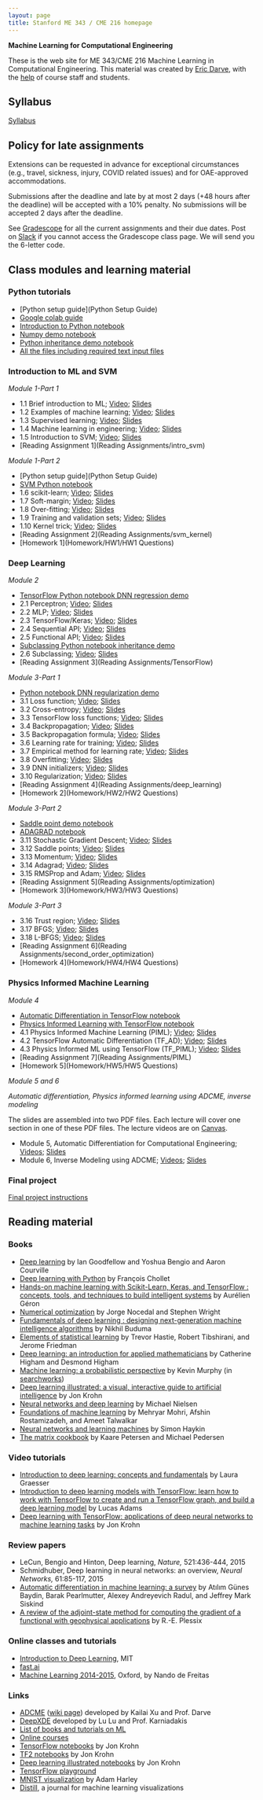 ```yaml
---
layout: page
title: Stanford ME 343 / CME 216 homepage
---
```


**Machine Learning for Computational Engineering**

These is the web site for ME 343/CME 216 Machine Learning in Computational Engineering. This material was created by [Eric Darve](https://me.stanford.edu/people/eric-darve), with the [help](https://github.com/EricDarve/me343-cme216-winter-2021/commits/main) of course staff and students.

## Syllabus

[Syllabus](syllabus)

## Policy for late assignments

Extensions can be requested in advance for exceptional circumstances (e.g., travel, sickness, injury, COVID related issues) and for OAE-approved accommodations.

Submissions after the deadline and late by at most 2 days (+48 hours after the deadline) will be accepted with a 10% penalty. No submissions will be accepted 2 days after the deadline.

See [Gradescope](https://www.gradescope.com/courses/222525) for all the current assignments and their due dates. Post on [Slack](https://stanford-3kml.slack.com) if you cannot access the Gradescope class page. We will send you the 6-letter code.

## Class modules and learning material

### Python tutorials

- [Python setup guide](Python Setup Guide)
- [Google colab guide](Homework/google_colab)
- [Introduction to Python notebook](https://github.com/EricDarve/me343-cme216-winter-2021/blob/main/Code/Python/Python%20basics.ipynb)
- [Numpy demo notebook](https://github.com/EricDarve/me343-cme216-winter-2021/blob/main/Code/Python/Numpy%20tutorial.ipynb)
- [Python inheritance demo notebook](https://github.com/EricDarve/me343-cme216-winter-2021/blob/main/Code/Python/Inheritance%20demo.ipynb)
- [All the files including required text input files](https://github.com/EricDarve/me343-cme216-winter-2021/tree/main/Code/Python)

### Introduction to ML and SVM

*Module 1-Part 1*

- 1.1 Brief introduction to ML; [Video](https://stanford-pilot.hosted.panopto.com/Panopto/Pages/Viewer.aspx?id=089ae55c-cdbe-412f-816b-ab92013a5794); [Slides](Slides/ML_introduction/brief_intro.pdf)
- 1.2 Examples of machine learning; [Video](https://stanford-pilot.hosted.panopto.com/Panopto/Pages/Viewer.aspx?id=e64f9a8c-79b0-4e50-aac8-ab93015a260a); [Slides](Slides/ML_introduction/examples_ML.pdf)
- 1.3 Supervised learning; [Video](https://stanford-pilot.hosted.panopto.com/Panopto/Pages/Viewer.aspx?id=21ddf854-4f08-4293-93d2-ab9301632240); [Slides](Slides/ML_introduction/supervised_learning.pdf)
- 1.4 Machine learning in engineering; [Video](https://stanford-pilot.hosted.panopto.com/Panopto/Pages/Viewer.aspx?id=54cdfec5-a2a8-4e77-9a07-ab930165b07a); [Slides](Slides/ML_introduction/ml_in_engineering.pdf)
- 1.5 Introduction to SVM; [Video](https://stanford-pilot.hosted.panopto.com/Panopto/Pages/Viewer.aspx?id=db1ae91e-dedd-4f35-9824-ab9201843632); [Slides](Slides/ML_introduction/SVM_introduction.pdf)
- [Reading Assignment 1](Reading Assignments/intro_svm)

*Module 1-Part 2*

- [Python setup guide](Python Setup Guide)
- [SVM Python notebook](https://github.com/EricDarve/me343-cme216-winter-2021/blob/main/Code/svm.ipynb)
- 1.6 scikit-learn; [Video](https://stanford-pilot.hosted.panopto.com/Panopto/Pages/Viewer.aspx?id=79e12251-3c02-4909-af9d-ab9300073284); [Slides](Slides/ML_introduction/scikit-learn.pdf)
- 1.7 Soft-margin; [Video](https://stanford-pilot.hosted.panopto.com/Panopto/Pages/Viewer.aspx?id=fc2de4ae-5cd7-4e44-83f6-ab93000d4526); [Slides](Slides/ML_introduction/softmargin.pdf)
- 1.8 Over-fitting; [Video](https://stanford-pilot.hosted.panopto.com/Panopto/Pages/Viewer.aspx?id=822d5262-4b24-4773-ba4f-ab9301207cce); [Slides](Slides/ML_introduction/overfitting.pdf)
- 1.9 Training and validation sets; [Video](https://stanford-pilot.hosted.panopto.com/Panopto/Pages/Viewer.aspx?id=de353d83-76ba-4b30-b509-ab930127f783); [Slides](Slides/ML_introduction/training_validation.pdf)
- 1.10 Kernel trick; [Video](https://stanford-pilot.hosted.panopto.com/Panopto/Pages/Viewer.aspx?id=fc753602-132a-46fe-bdba-ab95000e417b); [Slides](Slides/ML_introduction/kernel_trick.pdf)
- [Reading Assignment 2](Reading Assignments/svm_kernel)
- [Homework 1](Homework/HW1/HW1 Questions)

### Deep Learning

*Module 2*

- [TensorFlow Python notebook DNN regression demo](https://github.com/EricDarve/me343-cme216-winter-2021/blob/main/Code/DNN_regression.ipynb)
- 2.1 Perceptron; [Video](https://stanford-pilot.hosted.panopto.com/Panopto/Pages/Viewer.aspx?id=b9bd406a-ee67-4b42-8f32-ab9c0002fc79); [Slides](Slides/TensorFlow/perceptron.pdf)
- 2.2 MLP; [Video](https://stanford-pilot.hosted.panopto.com/Panopto/Pages/Viewer.aspx?id=b42e0a97-2134-430c-930f-ab9c000c2e90); [Slides](Slides/TensorFlow/MLP.pdf)
- 2.3 TensorFlow/Keras; [Video](https://stanford-pilot.hosted.panopto.com/Panopto/Pages/Viewer.aspx?id=88d50df4-652b-45b4-9dd6-ab9d000a3d6a); [Slides](Slides/TensorFlow/TensorFlow_Keras.pdf)
- 2.4 Sequential API; [Video](https://stanford-pilot.hosted.panopto.com/Panopto/Pages/Viewer.aspx?id=4e156180-3c8a-41d0-aaa1-ab9d0014328d); [Slides](Slides/TensorFlow/TF_sequential_API.pdf)
- 2.5 Functional API; [Video](https://stanford-pilot.hosted.panopto.com/Panopto/Pages/Viewer.aspx?id=adaafcf8-8a66-442a-af1e-ab9d00105e88); [Slides](Slides/TensorFlow/TF_functional_API.pdf)
- [Subclassing Python notebook inheritance demo](https://github.com/EricDarve/me343-cme216-winter-2021/blob/main/Code/Inheritance%20demo.ipynb)
- 2.6 Subclassing; [Video](https://stanford-pilot.hosted.panopto.com/Panopto/Pages/Viewer.aspx?id=dd3c47e3-9d52-4bf0-864d-ab9d012ec854); [Slides](Slides/TensorFlow/TF_subclassing.pdf)
- [Reading Assignment 3](Reading Assignments/TensorFlow)

*Module 3-Part 1*

- [Python notebook DNN regularization demo](https://github.com/EricDarve/me343-cme216-winter-2021/blob/main/Code/DNN_regularization.ipynb)
- 3.1 Loss function; [Video](https://stanford-pilot.hosted.panopto.com/Panopto/Pages/Viewer.aspx?id=12b616b7-cd88-4a82-9e17-abaa018b54bf); [Slides](Slides/Deep_Learning/Loss_function.pdf)
- 3.2 Cross-entropy; [Video](https://stanford-pilot.hosted.panopto.com/Panopto/Pages/Viewer.aspx?id=dd267b8b-074f-498f-97ac-abab00064d2c); [Slides](Slides/Deep_Learning/Cross_entropy.pdf)
- 3.3 TensorFlow loss functions; [Video](https://stanford-pilot.hosted.panopto.com/Panopto/Pages/Viewer.aspx?id=9efdcf32-d4c0-47b1-a6dd-abab011f9ac6); [Slides](Slides/Deep_Learning/Tensorflow_loss_functions.pdf)
- 3.4 Backpropagation; [Video](https://stanford-pilot.hosted.panopto.com/Panopto/Pages/Viewer.aspx?id=1d4539ca-dda9-4b0f-96fa-abab012469a4); [Slides](Slides/Deep_Learning/Backpropagation.pdf)
- 3.5 Backpropagation formula; [Video](https://stanford-pilot.hosted.panopto.com/Panopto/Pages/Viewer.aspx?id=19daa234-19fd-4e3b-8d38-abab0155f6db); [Slides](Slides/Deep_Learning/Backpropagation_formula.pdf)
- 3.6 Learning rate for training; [Video](https://stanford-pilot.hosted.panopto.com/Panopto/Pages/Viewer.aspx?id=e2081efc-3573-4ec5-8b73-abae000720cd); [Slides](Slides/Deep_Learning/Learning_rate_for_training.pdf)
- 3.7 Empirical method for learning rate; [Video](https://stanford-pilot.hosted.panopto.com/Panopto/Pages/Viewer.aspx?id=136043d7-4023-44f7-9068-abae000f3249); [Slides](Slides/Deep_Learning/Empirical_method_for_learning_rate.pdf)
- 3.8 Overfitting; [Video](https://stanford-pilot.hosted.panopto.com/Panopto/Pages/Viewer.aspx?id=e43f30a2-4e28-4005-8bd1-acba0005c6e8); [Slides](Slides/Deep_Learning/Overfitting.pdf)
- 3.9 DNN initializers; [Video](https://stanford-pilot.hosted.panopto.com/Panopto/Pages/Viewer.aspx?id=42c5036a-ef10-4a65-8563-acba000d9424); [Slides](Slides/Deep_Learning/DNN_initializers.pdf)
- 3.10 Regularization; [Video](https://stanford-pilot.hosted.panopto.com/Panopto/Pages/Viewer.aspx?id=04b1cf19-aa64-457e-a1fe-acba00186069); [Slides](Slides/Deep_Learning/Regularization.pdf)
- [Reading Assignment 4](Reading Assignments/deep_learning)
- [Homework 2](Homework/HW2/HW2 Questions)

*Module 3-Part 2*

- [Saddle point demo notebook](https://github.com/EricDarve/me343-cme216-winter-2021/blob/main/Code/Saddle%20points.ipynb)
- [ADAGRAD notebook](https://github.com/EricDarve/me343-cme216-winter-2021/blob/main/Code/Adagrad.ipynb)
- 3.11 Stochastic Gradient Descent; [Video](https://stanford-pilot.hosted.panopto.com/Panopto/Pages/Viewer.aspx?id=3f76c7ec-a601-4d4a-8860-abb30137998c); [Slides](Slides/Deep_Learning/3_11_Stochastic_Gradient_Descent.pdf)
- 3.12 Saddle points; [Video](https://stanford-pilot.hosted.panopto.com/Panopto/Pages/Viewer.aspx?id=c1fda57c-2c84-454b-b5c6-abb3014bb0d3); [Slides](Slides/Deep_Learning/3_12_Saddle_points.pdf)
- 3.13 Momentum; [Video](https://stanford-pilot.hosted.panopto.com/Panopto/Pages/Viewer.aspx?id=ae3feaf2-5884-42c5-aa01-abb3016db5f9); [Slides](Slides/Deep_Learning/3_13_Momentum.pdf)
- 3.14 Adagrad; [Video](https://stanford-pilot.hosted.panopto.com/Panopto/Pages/Viewer.aspx?id=9c74557c-832b-41d7-8cfd-abb30189fc85); [Slides](Slides/Deep_Learning/3_14_Adagrad.pdf)
- 3.15 RMSProp and Adam; [Video](https://stanford-pilot.hosted.panopto.com/Panopto/Pages/Viewer.aspx?id=8986cd22-6e69-4733-976c-abb4000dc637); [Slides](Slides/Deep_Learning/3_15_RMSProp_and_Adam.pdf)
- [Reading Assignment 5](Reading Assignments/optimization)
- [Homework 3](Homework/HW3/HW3 Questions)

*Module 3-Part 3*

- 3.16 Trust region; [Video](https://stanford-pilot.hosted.panopto.com/Panopto/Pages/Viewer.aspx?id=b1e21c0a-e691-4c37-b7d0-acc00185514a); [Slides](Slides/Deep_Learning/3_16_Trust_region.pdf)
- 3.17 BFGS; [Video](https://stanford-pilot.hosted.panopto.com/Panopto/Pages/Viewer.aspx?id=36ab1ffb-32cb-4b2e-8ffb-acc1000e6e66); [Slides](Slides/Deep_Learning/3_17_BFGS.pdf)
- 3.18 L-BFGS; [Video](https://stanford-pilot.hosted.panopto.com/Panopto/Pages/Viewer.aspx?id=ff39ec4f-ad00-452e-ba18-acc1001b6554); [Slides](Slides/Deep_Learning/3_18_LBFGS.pdf)
- [Reading Assignment 6](Reading Assignments/second_order_optimization)
- [Homework 4](Homework/HW4/HW4 Questions)

### Physics Informed Machine Learning

*Module 4*

- [Automatic Differentiation in TensorFlow notebook](https://github.com/EricDarve/me343-cme216-winter-2021/blob/main/Code/TensorFlow%20AD.ipynb)
- [Physics Informed Learning with TensorFlow notebook](https://github.com/EricDarve/me343-cme216-winter-2021/blob/main/Code/PIML_advanced.ipynb)
- 4.1 Physics Informed Machine Learning (PIML); [Video](https://stanford-pilot.hosted.panopto.com/Panopto/Pages/Viewer.aspx?id=d18be679-ed55-46eb-97f7-acd0013af907); [Slides](Slides/AD/4_1_PIML.pdf)
- 4.2 TensorFlow Automatic Differentiation (TF_AD); [Video](https://stanford-pilot.hosted.panopto.com/Panopto/Pages/Viewer.aspx?id=a6199206-5d09-4a9b-97d0-acd0016624d8); [Slides](Slides/AD/4_2_TF_AD.pdf)
- 4.3 Physics Informed ML using TensorFlow (TF_PIML); [Video](https://stanford-pilot.hosted.panopto.com/Panopto/Pages/Viewer.aspx?id=12017b1f-243f-4915-ab91-acd1000fc63a); [Slides](Slides/AD/4_3_TF_PIML.pdf)
- [Reading Assignment 7](Reading Assignments/PIML)
- [Homework 5](Homework/HW5/HW5 Questions)

*Module 5 and 6*

_Automatic differentiation, Physics informed learning using ADCME, inverse modeling_

The slides are assembled into two PDF files. Each lecture will cover one section in one of these PDF files. The lecture videos are on [Canvas](https://canvas.stanford.edu/courses/131536/external_tools/3367).

- Module 5, Automatic Differentiation for Computational Engineering; [Videos](https://stanford-pilot.hosted.panopto.com/Panopto/Pages/Sessions/List.aspx?folderID=d9be6b74-6c53-4772-8eb3-acd8016c0c0b); [Slides](Slides/AD/5_AD.pdf)
- Module 6, Inverse Modeling using ADCME; [Videos](https://stanford-pilot.hosted.panopto.com/Panopto/Pages/Sessions/List.aspx?folderID=f2279765-086a-402c-b5be-acd801850337); [Slides](Slides/AD/6_Inverse.pdf)

### Final project

[Final project instructions](Homework/Final_project)

## Reading material

###  Books

- [Deep learning](http://www.deeplearningbook.org/) by Ian Goodfellow and Yoshua Bengio and Aaron Courville
- [Deep learning with Python](https://searchworks.stanford.edu/view/13216992) by Fran&ccedil;ois Chollet
- [Hands-on machine learning with Scikit-Learn, Keras, and TensorFlow : concepts, tools, and techniques to build intelligent systems](https://searchworks.stanford.edu/view/13489354) by Aur&eacute;lien G&eacute;ron
- [Numerical optimization](https://searchworks.stanford.edu/view/6630751) by Jorge Nocedal and Stephen Wright
- [Fundamentals of deep learning : designing next-generation machine intelligence algorithms](https://searchworks.stanford.edu/view/12112250) by Nikhil Buduma
- [Elements of statistical learning](https://searchworks.stanford.edu/view/12458005) by Trevor Hastie, Robert Tibshirani, and Jerome Friedman
- [Deep learning: an introduction for applied mathematicians](https://epubs.siam.org/doi/pdf/10.1137/18M1165748) by Catherine Higham and Desmond Higham
- [Machine learning: a probabilistic perspective](https://www.cs.ubc.ca/~murphyk/MLbook/) by Kevin Murphy (in [searchworks](https://searchworks.stanford.edu/view/13163347))
- [Deep learning illustrated: a visual, interactive guide to artificial intelligence](https://searchworks.stanford.edu/view/13463749) by Jon Krohn
- [Neural networks and deep learning](http://neuralnetworksanddeeplearning.com/) by Michael Nielsen
- [Foundations of machine learning](https://cs.nyu.edu/~mohri/mlbook/) by Mehryar Mohri, Afshin Rostamizadeh, and Ameet Talwalkar
- [Neural networks and learning machines](https://searchworks.stanford.edu/view/8631715) by Simon Haykin
- [The matrix cookbook](https://www.math.uwaterloo.ca/~hwolkowi/matrixcookbook.pdf) by Kaare Petersen and Michael Pedersen

### Video tutorials

- [Introduction to deep learning: concepts and fundamentals](https://searchworks.stanford.edu/view/13216564) by Laura Graesser
- [Introduction to deep learning models with TensorFlow: learn how to work with TensorFlow to create and run a TensorFlow graph, and build a deep learning model](https://searchworks.stanford.edu/view/13214579) by Lucas Adams
- [Deep learning with TensorFlow: applications of deep neural networks to machine learning tasks](https://searchworks.stanford.edu/view/13215423) by Jon Krohn

### Review papers

- LeCun, Bengio and Hinton, Deep learning, _Nature,_ 521:436-444, 2015
- Schmidhuber, Deep learning in neural networks: an overview, _Neural Networks,_ 61:85-117, 2015
- [Automatic differentiation in machine learning: a survey](https://arxiv.org/pdf/1502.05767.pdf) by At&#305;l&#305;m G&uuml;nes Baydin, Barak Pearlmutter, Alexey Andreyevich Radul, and Jeffrey Mark Siskind
- [A review of the adjoint-state method for computing the gradient of a functional with geophysical applications](https://academic.oup.com/gji/article/167/2/495/559970) by R.-E. Plessix

### Online classes and tutorials

- [Introduction to Deep Learning](http://introtodeeplearning.com/), MIT
- [fast.ai](https://course.fast.ai/)
- [Machine Learning 2014-2015](https://www.cs.ox.ac.uk/people/nando.defreitas/machinelearning/), Oxford, by Nando de Freitas

### Links

- [ADCME](https://github.com/kailaix/ADCME.jl) ([wiki page](https://kailaix.github.io/ADCME.jl/dev/)) developed by Kailai Xu and Prof. Darve
- [DeepXDE](https://github.com/lululxvi/deepxde) developed by Lu Lu and Prof. Karniadakis
- [List of books and tutorials on ML](https://github.com/josephmisiti/awesome-machine-learning/blob/master/books.md)
- [Online courses](https://github.com/josephmisiti/awesome-machine-learning/blob/master/courses.md)
- [TensorFlow notebooks](https://github.com/the-deep-learners/TensorFlow-LiveLessons) by Jon Krohn
- [TF2 notebooks](https://github.com/jonkrohn/tf2) by Jon Krohn
- [Deep learning illustrated notebooks](https://github.com/the-deep-learners/deep-learning-illustrated) by Jon Krohn
- [TensorFlow playground](http://playground.tensorflow.org/)
- [MNIST visualization](https://www.cs.ryerson.ca/~aharley/vis/conv/) by Adam Harley
- [Distill](https://distill.pub/), a journal for machine learning visualizations

<!--
## Material from Spring 2020

## Reading assignments

Module 1

1. [Introduction to ML and SVM](Reading Assignments/intro_svm)
1. [Soft-margins in SVM](Reading Assignments/svm_softmargin)
1. [Kernel trick](Reading Assignments/kernel_trick)

- [Module 1 Solutions](RA Solutions/RA1-3_solutions)

Module 2

{:start="4"}
1. [Perceptron](Reading Assignments/perceptron)
1. [MLP](Reading Assignments/MLP) (multi-layer perceptron)
1. [TensorFlow](Reading Assignments/TF)
1. [Subclassing](Reading Assignments/subclassing)

Module 3

{:start="8"}
1. [Loss function and cross entropy](Reading Assignments/loss)
1. [Loss functions in TF/Keras](Reading Assignments/TF_loss)
1. [The backpropagation algorithm](Reading Assignments/Backpropagation)
1. [Learning rate and overfitting](Reading Assignments/LR_overfitting)
1. [Initializers and regularizers](Reading Assignments/initializers_regularizers)
1. [SGD and saddle points](Reading Assignments/SGD)
1. [Momentum and ADAGRAD](Reading Assignments/Momentum)
1. [RMSProp and Adam](Reading Assignments/Adam)

- [Module 3 Solutions](RA Solutions/RA_Solution_module3)

Module 4

{:start="16"}
1. [Automatic differentiation overview](Reading Assignments/AD)
1. [Computational graph](Reading Assignments/ComplGraph)
1. [Forward and reverse modes](Reading Assignments/FwdRevMode)
1. [AD for physical simulation](Reading Assignments/ADPhys)
1. [AD through implicit operators](Reading Assignments/ImplicitOps)

- [Module 4 Solutions](RA Solutions/RA_Solution_module4)

Module 5

{:start="21"}
1. [Inverse problems](Reading Assignments/Inverse)
1. [Training for inverse problems](Reading Assignments/InverseTraining)
1. [Physics constrained learning](Reading Assignments/PCL)
1. [Physics-informed learning conclusion](Reading Assignments/InverseConclusion)

- [Module 5 Solutions](RA Solutions/RA_Solution_module5)

Module 6

{:start="25"}
1. [Generative Adversarial Networks](Reading Assignments/GAN)

## Programming Homework

- [Python setup guide](Python Setup Guide)
- [Homework 1](Homework/HW1 Questions) and [starter code](Homework/hw1_starter_code.zip) and [solution](HW Solutions/svm.ipynb)
- [Homework 2](Homework/HW2 Questions) and [starter code](Homework/hw2_starter_code.zip) and [solution](HW Solutions/hw2_solution.zip)
- [Homework 3](Homework/HW3 Questions) and [starter code](Homework/hw3_starter_code.zip) and [solution](HW Solutions/hw3_solution.zip)
- [Homework 4](Homework/HW4/HW4 Questions) and [starter code](Homework/HW4/hw4_starter_code.zip) and [solution writeup](HW Solutions/hw4_solution) and [solution files](HW Solutions/hw4_solution.zip)

## Final Project

[Instructions](Homework/Final Project)

## Lecture slides and code

The videos accompanying these lectures can be found on canvas under ["Course Videos."](https://canvas.stanford.edu/courses/118944/external_tools/3367)

Python tutorial

- [Tutorial code](https://github.com/EricDarve/cme216-spring-2020/tree/master/Code/Python)
- [Python introduction notebook](https://github.com/EricDarve/cme216-spring-2020/blob/master/Code/Python/Python%20basics.ipynb)
- [Numpy notebook](https://github.com/EricDarve/cme216-spring-2020/blob/master/Code/Python/Numpy%20tutorial.ipynb)

Module 1

_Introduction to Machine Learning and Support Vector Machines_

- [SVM code](https://github.com/EricDarve/cme216-spring-2020/blob/master/Code/svm.ipynb)
- [1.1 Brief introduction to machine learning](Slides/ML_introduction/brief_intro)
- [1.2 A few examples of machine learning](Slides/ML_introduction/examples_ML)
- [1.3 Supervised learning](Slides/ML_introduction/supervised_learning)
- [1.4 Machine learning in engineering](Slides/ML_introduction/ml_in_engineering)
- [1.5 Introduction to SVM](Slides/SVM_introduction/)
- [1.6 Scikit-learn](Slides/scikitlearn/scikit)
- [1.7 Soft-margin](Slides/scikitlearn/softmargin)
- [1.8 Overfitting](Slides/scikitlearn/overfitting)
- [1.9 Training and validation sets](Slides/scikitlearn/training_validation)
- [1.10 Kernel trick](Slides/scikitlearn/kernel_trick)

Module 2

_Deep Neural Networks and TensorFlow_

- [2.1 Perceptron](Slides/ANN/perceptron)
- [2.2 Artificial Neural Networks](Slides/ANN/MLP) (multilayer perceptron)
- [2.3 TensorFlow/Keras](Slides/TF_Keras/TF_Pytorch)
- [2.4 Sequential API](Slides/TF_Keras/TF_sequential)
- [2.5 Functional API](Slides/TF_Keras/TF_functional)
- [2.6 Subclassing](Slides/TF_Keras/subclassing)
- [DNN TensorFlow code](https://github.com/EricDarve/cme216-spring-2020/blob/master/Code/DNN_regression.ipynb)
- [Python inheritance example code](https://github.com/EricDarve/cme216-spring-2020/blob/master/Code/Inheritance%20demo.ipynb)

Module 3

_Deep Learning_

- [3.1 Loss function for regression and classification](Slides/Deep_Learning/Loss)
- [3.2 Cross-entropy](Slides/Deep_Learning/Cross_entropy)
- [3.3 TensorFlow loss functions](Slides/Deep_Learning/TF_loss)
- [3.4 Backpropagation](Slides/Deep_Learning/Backprop)
- [3.5 Backpropagation formula](Slides/Deep_Learning/Backprop_formula)
- [3.6 Learning rate for training](Slides/Deep_Learning/Learning_rate)
- [3.7 Empirical method for learning rate](Slides/Deep_Learning/Learning_rate_empirical)
- [3.8 Overfitting](Slides/Deep_Learning/Training_overfitting)
- [3.9 DNN initializers](Slides/Deep_Learning/Training_initializers)
- [3.10 Regularization](Slides/Deep_Learning/Training_regularization)
- [3.11 Stochastic Gradient Descent](Slides/Deep_Learning/SGD)
- [3.12 Saddle points](Slides/Deep_Learning/Saddle_points)
- [3.13 Momentum](Slides/Deep_Learning/Momentum)
- [3.14 Adagrad](Slides/Deep_Learning/Adagrad)
- [3.15 RMSProp and Adam](Slides/Deep_Learning/Adam)
- [Regularization for DNNs example code](https://github.com/EricDarve/cme216-spring-2020/blob/master/Code/DNN_regularization.ipynb)
- [Saddle points illustration code](https://github.com/EricDarve/cme216-spring-2020/blob/master/Code/Saddle%20points.ipynb)
- [ADAGRAD benchmark code](https://github.com/EricDarve/cme216-spring-2020/blob/master/Code/Adagrad.ipynb)

Module 4 and 5

_Physics informed learning, automatic differentiation, inverse modeling_

The slides are assembled into two PDF files. Each lecture will cover one section in one of these PDF files. The lecture videos are on [Canvas](https://canvas.stanford.edu/courses/118944/external_tools/3367).

- [Automatic Differentiation for Computational Engineering](Slides/AD/AD.pdf)
- [Inverse Modeling using ADCME](Slides/AD/Inverse.pdf)

## Contents of class

Highlights of topics to cover

**Supervised learning and SVM**

Module 1 (week 1 and 2, 4/6, 4/13)

- Supervised learning
- SVM; [scikit-learn](https://scikit-learn.org/stable/); kernel trick; radial basis functions
- Overfitting; underfitting; regularization

- Homework 1 (SVM homework)

**Deep learning**

Module 2 (week 3, 4/20)

- NN and DNN; layers; weights and biases; activation function; loss function; skipped: universal approximation theorems; [Montufar et al. (2014)](http://papers.nips.cc/paper/5422-on-the-number-of-linear-regions-of-deep-neural-networks.pdf)
- [TensorFlow](https://www.tensorflow.org/learn) and [Keras](https://www.tensorflow.org/guide/keras)

Module 3 Part 1 (week 4, 4/27)

- Forward and back-propagation
- Weight initialization
- Regularization; test and validation sets; hyperparameter optimization
- Regularization strategies
- Skipped; batch normalization

- Homework 2 (covid-19 modeling)

Module 3 Part 2 (week 5-6, 5/4, 5/11)

- Stochastic gradient methods; SGD, momentum; adaptive algorithms

If time allows: convolution nets; pooling; fully-connected nets; DNN and convnet architectures

**Physics-informed learning**

Module 4 and 5 (week 6-8, 5/11--5/25)

- Physics-based ML; PhysML
- DNN and numerical PDE solvers
- Automatic differentiation; forward and reverse mode AD; chain rule; computational graph
- Examples of numerical PDE solutions with ADCME
- Physics constrained learning

- Homework 3 (week 6; bathymetry)

**Generative deep networks**

Module 6 (week 9-10, 6/1)

- PhysGAN and ADCME
- GANs to generate samples from a given probability distribution
- Generator and discriminator networks; WGANs
- Skipped: autoencoders and variational autoencoders
- TensorFlow example

- Homework 4 (5/31; physics informed learning)

**Reinforcement learning**

Module 7

We won't have enough time to cover this topic unfortunately.

- Reinforcement learning; [Sutton and Barto](http://incompleteideas.net/book/the-book.html); [Mnih 2013](https://arxiv.org/abs/1312.5602)
- Temporal difference learning; deep Q-learning networks
- Policy gradients and actor-critic algorithms

-->

